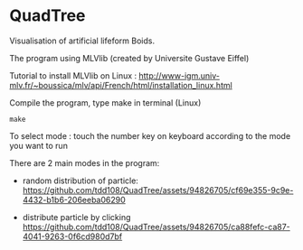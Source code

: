 # QuadTree
Visualisation of artificial lifeform Boids.

The program using MLVlib (created by Universite Gustave Eiffel)

Tutorial to install MLVlib on Linux : http://www-igm.univ-mlv.fr/~boussica/mlv/api/French/html/installation_linux.html

Compile the program, type make in terminal (Linux)

`make`

To select mode : touch the number key on keyboard according to the mode you want to run

There are 2 main modes in the program:
  - random distribution of particle:
    https://github.com/tdd108/QuadTree/assets/94826705/cf69e355-9c9e-4432-b1b6-206eeba06290
    
  - distribute particle by clicking
    https://github.com/tdd108/QuadTree/assets/94826705/ca88fefc-ca87-4041-9263-0f6cd980d7bf

